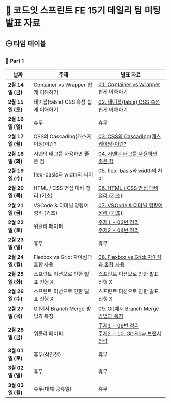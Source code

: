 # 🌟 코드잇 스프린트 FE 15기 데일리 팀 미팅 발표 자료

## 🕒 타임 테이블

### 📌 Part 1

| 날짜              | 주제                                 | 발표 자료                                                                                                        |
| ----------------- | ------------------------------------ | ---------------------------------------------------------------------------------------------------------------- |
| **2월 14일 (금)** | Container vs Wrapper 쉽게 이해하기   | [01. Container vs Wrapper 쉽게 이해하기](./Part1/01_container_wrapper.md)                                        |
| **2월 15일 (토)** | 테이블(table) CSS 속성 쉽게 이해하기 | [02. 테이블(table) CSS 속성 쉽게 이해하기](./Part1/02_table_detail.md)                                           |
| **2월 16일 (일)** | 휴무                                 | 휴무                                                                                                             |
| **2월 17일 (월)** | CSS의 Cascading(캐스케이딩)이란?     | [03. CSS의 Cascading(캐스케이딩)이란?](./Part1/03_cascading.md)                                                  |
| **2월 18일 (화)** | 시맨틱 태그를 사용하면 좋은 점       | [04. 시맨틱 태그를 사용하면 좋은 점](./Part1/04_semantic_tag.md)                                                 |
| **2월 19일 (수)** | flex-basis와 width의 차이            | [05. flex-basis와 width의 차이](./Part1/05_flex-basis_width.md)                                                  |
| **2월 20일 (목)** | HTML / CSS 면접 대비 정리 (기초)     | [06. HTML / CSS 면접 대비 정리 (기초)](./Part1/06_practice_interview.md)                                         |
| **2월 21일 (금)** | VSCode & 터미널 명령어 정리 (기초)   | [07. VSCode & 터미널 명령어 정리 (기초)](./Part1/07_vscode_command.md)                                           |
| **2월 22일 (토)** | 위클리 페이퍼                        | [주제1 - 03번 정리](./Part1/03_cascading.md) <br/> [주제2 - 04번 정리](./Part1/04_semantic_tag.md)               |
| **2월 23일 (일)** | 휴무                                 | 휴무                                                                                                             |
| **2월 24일 (월)** | Flexbox vs Grid: 차이점과 혼합 사용  | [08. Flexbox vs Grid: 차이점과 혼합 사용](./Part1/08_flexbox_grid.md)                                            |
| **2월 25일 (화)** | 스프린트 미션으로 인한 발표 진행 X   | 스프린트 미션으로 인한 발표 진행 X                                                                               |
| **2월 26일 (수)** | 스프린트 미션으로 인한 발표 진행 X   | 스프린트 미션으로 인한 발표 진행 X                                                                               |
| **2월 27일 (목)** | Git에서 Branch Merge 방법과 특징     | [09. Git에서 Branch Merge 방법과 특징](./Part1/09_branch_merge.md)                                               |
| **2월 28일 (금)** | 위클리 페이퍼                        | [주제1 - 09번 정리](./Part1/09_branch_merge.md) <br/> [주제2 - 10. Git Flow 브랜치 전략](./Part1/10_git_flow.md) |
| **3월 01일 (토)** | 휴무(삼일절)                         | 휴무                                                                                                             |
| **3월 02일 (일)** | 휴무                                 | 휴무                                                                                                             |
| **3월 03일 (월)** | 휴무(대체 공휴일)                    | 휴무                                                                                                             |
